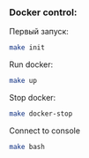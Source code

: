 ### Docker control:

Первый запуск:
```bash
make init
```
Run docker:
```bash
make up
```

Stop docker:
```bash
make docker-stop
```

Connect to console
```bash
make bash
```
